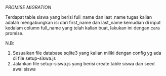 *PROMISE MIGRATION*

Terdapat table siswa yang berisi full_name dan last_name tugas kalian adalah mengabungkan isi dari first_name dan last_name kemudian di input kedalam column full_name yang telah kalian buat, lakukan ini dengan cara promise.


N.B:
1. Sesuaikan file database sqlite3 yang kalian miliki dengan config yg ada di file setup-siswa.js
2. Jalankan file setup-siswa.js yang berisi create table siswa dan seed awal siswa
